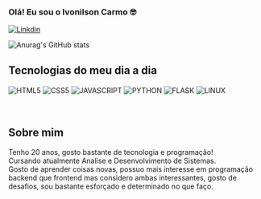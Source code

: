 ### Olá! Eu sou o Ivonilson Carmo 🤓


[![Linkdin](https://img.shields.io/badge/LinkedIn-0077B5?style=for-the-badge&logo=linkedin&logoColor=white)](https://www.linkedin.com/in/ivonilson-carmo-027063231/)


![Anurag's GitHub stats](https://github-readme-stats.vercel.app/api?username=ivonilson-carmo&show_icons=true&theme=dracula)

## Tecnologias do meu dia a dia
<div style="display: inline_block;">
    <img align="center" alt="HTML5" src="https://img.shields.io/badge/HTML5-E34F26?style=for-the-badge&logo=html5&logoColor=white">
    <img align="center" alt="CSS5" src="https://img.shields.io/badge/CSS3-1572B6?style=for-the-badge&logo=css3&logoColor=white">
    <img align="center" alt="JAVASCRIPT" src="https://img.shields.io/badge/JavaScript-F7DF1E?style=for-the-badge&logo=javascript&logoColor=black">
    <img align="center" alt="PYTHON" src="https://img.shields.io/badge/Python-3776AB?style=for-the-badge&logo=python&logoColor=white">
    <img align="center" alt="FLASK" src="https://img.shields.io/badge/Flask-000000?style=for-the-badge&logo=flask&logoColor=white">
    <img align="center" alt="LINUX" src="https://img.shields.io/badge/Linux-FCC624?style=for-the-badge&logo=linux&logoColor=black">
</div> <br> <br>

## Sobre mim
Tenho 20 anos, gosto bastante de tecnologia e programação! <br>
Cursando atualmente Analise e Desenvolvimento de Sistemas.<br>
Gosto de aprender coisas novas, possuo mais interesse em programação backend que frontend mas considero ambas interessantes, gosto de desafios, sou bastante esforçado e determinado no que faço. <br>
